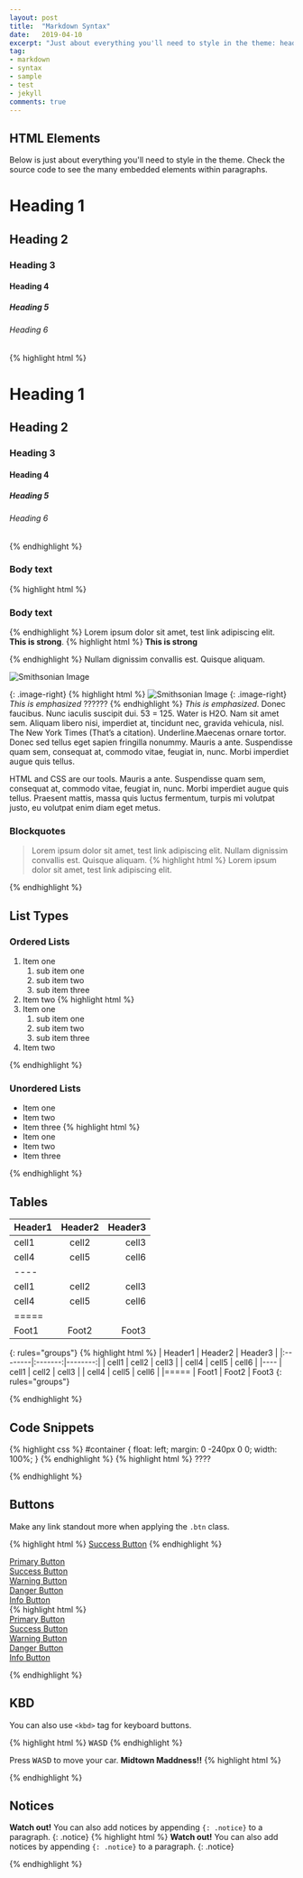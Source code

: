 ```yaml
---
layout: post
title:  "Markdown Syntax"
date:   2019-04-10
excerpt: "Just about everything you'll need to style in the theme: headings, paragraphs, blockquotes, tables, code blocks, and more."
tag:
- markdown 
- syntax
- sample
- test
- jekyll
comments: true
---
```


## HTML Elements

Below is just about everything you'll need to style in the theme. Check the source code to see the many embedded elements within paragraphs.

# Heading 1

## Heading 2

### Heading 3

#### Heading 4

##### Heading 5

###### Heading 6
{% highlight html %}
# Heading 1

## Heading 2

### Heading 3

#### Heading 4

##### Heading 5

###### Heading 6

{% endhighlight %}

### Body text
{% highlight html %}
### Body text

{% endhighlight %}
Lorem ipsum dolor sit amet, test link adipiscing elit. **This is strong**. 
{% highlight html %}
**This is strong**

{% endhighlight %}
Nullam dignissim convallis est. Quisque aliquam.

![Smithsonian Image](https://mmistakes.github.io/minimal-mistakes/images/3953273590_704e3899d5_m.jpg)

<a href='/assets/img/logo.png'><a src='/assets/img/logo.png'>
{: .image-right}
{% highlight html %}
![Smithsonian Image](https://mmistakes.github.io/minimal-mistakes/images/3953273590_704e3899d5_m.jpg)
{: .image-right}
*This is emphasized*
??????
{% endhighlight %}
*This is emphasized*. Donec faucibus. Nunc iaculis suscipit dui. 53 = 125. Water is H2O. Nam sit amet sem. Aliquam libero nisi, imperdiet at, tincidunt nec, gravida vehicula, nisl. The New York Times (That’s a citation). Underline.Maecenas ornare tortor. Donec sed tellus eget sapien fringilla nonummy. Mauris a ante. Suspendisse quam sem, consequat at, commodo vitae, feugiat in, nunc. Morbi imperdiet augue quis tellus.

HTML and CSS are our tools. Mauris a ante. Suspendisse quam sem, consequat at, commodo vitae, feugiat in, nunc. Morbi imperdiet augue quis tellus. Praesent mattis, massa quis luctus fermentum, turpis mi volutpat justo, eu volutpat enim diam eget metus.

### Blockquotes

> Lorem ipsum dolor sit amet, test link adipiscing elit. Nullam dignissim convallis est. Quisque aliquam.
{% highlight html %}
> Lorem ipsum dolor sit amet, test link adipiscing elit.

{% endhighlight %}
## List Types

### Ordered Lists

1. Item one
   1. sub item one
   2. sub item two
   3. sub item three
2. Item two
{% highlight html %}
1. Item one
   1. sub item one
   2. sub item two
   3. sub item three
2. Item two

{% endhighlight %}
### Unordered Lists

* Item one
* Item two
* Item three
{% highlight html %}
* Item one
* Item two
* Item three

{% endhighlight %}
## Tables

| Header1 | Header2 | Header3 |
|:--------|:-------:|--------:|
| cell1   | cell2   | cell3   |
| cell4   | cell5   | cell6   |
|----
| cell1   | cell2   | cell3   |
| cell4   | cell5   | cell6   |
|=====
| Foot1   | Foot2   | Foot3
{: rules="groups"}
{% highlight html %}
| Header1 | Header2 | Header3 |
|:--------|:-------:|--------:|
| cell1   | cell2   | cell3   |
| cell4   | cell5   | cell6   |
|----
| cell1   | cell2   | cell3   |
| cell4   | cell5   | cell6   |
|=====
| Foot1   | Foot2   | Foot3
{: rules="groups"}

{% endhighlight %}
## Code Snippets

{% highlight css %}
#container {
  float: left;
  margin: 0 -240px 0 0;
  width: 100%;
}
{% endhighlight %}
{% highlight html %}
????

{% endhighlight %}
## Buttons

Make any link standout more when applying the `.btn` class.

{% highlight html %}
<a href="#" class="btn btn-success">Success Button</a>
{% endhighlight %}

<div markdown="0"><a href="#" class="btn">Primary Button</a></div>
<div markdown="0"><a href="#" class="btn btn-success">Success Button</a></div>
<div markdown="0"><a href="#" class="btn btn-warning">Warning Button</a></div>
<div markdown="0"><a href="#" class="btn btn-danger">Danger Button</a></div>
<div markdown="0"><a href="#" class="btn btn-info">Info Button</a></div>
{% highlight html %}
<div markdown="0"><a href="#" class="btn">Primary Button</a></div>
<div markdown="0"><a href="#" class="btn btn-success">Success Button</a></div>
<div markdown="0"><a href="#" class="btn btn-warning">Warning Button</a></div>
<div markdown="0"><a href="#" class="btn btn-danger">Danger Button</a></div>
<div markdown="0"><a href="#" class="btn btn-info">Info Button</a></div>


{% endhighlight %}
## KBD

You can also use `<kbd>` tag for keyboard buttons.

{% highlight html %}
<kbd>W</kbd><kbd>A</kbd><kbd>S</kbd><kbd>D</kbd>
{% endhighlight %}

Press <kbd>W</kbd><kbd>A</kbd><kbd>S</kbd><kbd>D</kbd> to move your car. **Midtown Maddness!!**
{% highlight html %}


{% endhighlight %}
## Notices

**Watch out!** You can also add notices by appending `{: .notice}` to a paragraph.
{: .notice}
{% highlight html %}
**Watch out!** You can also add notices by appending `{: .notice}` to a paragraph.
{: .notice}

{% endhighlight %}